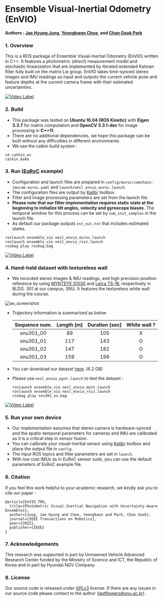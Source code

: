 # Ensemble Visual-Inertial Odometry (EnVIO)

**Authors : [Jae Hyung Jung](https://sites.google.com/view/lastflowers), [Yeongkwon Choe](https://scholar.google.com/citations?user=_3F7tWgAAAAJ&hl=en&oi=sra), and [Chan Gook Park](https://scholar.google.com/citations?user=9gwkQ7AAAAAJ&hl=en)**

### 1. Overview

This is a ROS package of Ensemble Visual-Inertial Odometry (EnVIO) written in C++. It features a photometric (*direct*) measurement model and stochastic linearization that are implemented by iterated extended Kalman filter fully built on the matrix Lie group. EnVIO takes time-synced stereo images and IMU readings as input and outputs the current vehicle pose and feature depths at the current camera frame with their estimated uncertainties.

[![Video Label](http://img.youtube.com/vi/dv1tnvR3kVs/0.jpg)](https://www.youtube.com/watch?v=dv1tnvR3kVs&t=0s)



### 2. Build

* This package was tested on **Ubuntu 16.04 (ROS Kinetic)** with **Eigen 3.3.7** for matrix computation and **OpenCV 3.3.1-dev** for image processing in **C++11**.
* There are no additional dependencies, we hope this package can be built without any difficulties in different environments.
* We use the catkin build system :

```
cd catkin_ws
catkin_make
```



### 3. Run ([EuRoC](https://projects.asl.ethz.ch/datasets/doku.php?id=kmavvisualinertialdatasets) example)

* Configuration and launch files are prepared in `config/euroc/camchain-imucam-euroc.yaml`  and `launch/nesl_envio_euroc.launch`.
* The configuration files are output by [Kalibr](https://github.com/ethz-asl/kalibr) toolbox.
* Filter and image processing parameters are set from the launch file.
* **Please note that our filter implementation requires static state at the beginning to initialize tilt angles, velocity and gyroscope biases.** The temporal window for this process can be set by `num_init_samples` in the launch file.
* As default our package outputs `est_out.txt` that includes estimated states.

```
roslaunch ensemble_vio nesl_envio_euroc.launch
roslaunch ensemble_vio nesl_envio_rviz.launch
rosbag play rosbag.bag
```

[![Video Label](http://img.youtube.com/vi/VLonFPfE7HI/0.jpg)](https://www.youtube.com/watch?v=VLonFPfE7HI&t=0s)



### 4. Hand-held dataset with textureless wall

* We recorded stereo images & IMU readings, and high precision position reference by using [MYNTEYE S1030](https://www.mynteye.com/products/mynt-eye-stereo-camera) and [Leica TS-16](https://leica-geosystems.com/products/total-stations/robotic-total-stations/leica-ts16), respectively in BLDG. 301 at our campus, SNU. It features the textureless white wall during the course.

![ex_screenshot](./pics/exp_setting.png)

* Trajectory information is summarized as below

  | Sequence num. | Length [m] | Duration [sec] | White wall ? |
  | :-----------: | :--------: | :------------: | :----------: |
  |   snu301_00   |     89     |      105       |      X       |
  |   snu301_01   |    117     |      143       |      O       |
  |   snu301_02   |    147     |      182       |      O       |
  |   snu301_03   |    159     |      199       |      O       |



* You can download our dataset [here](https://drive.google.com/file/d/11X1ETEZgj6vwW5flIsfm8rzRu4yatScf/view?usp=sharing). (6.2 GB)

* Please use `nesl_envio_mynt.launch` to test the dataset :

  ```
  roslaunch ensemble_vio nesl_envio_mynt.launch
  roslaunch ensemble_vio nesl_envio_rviz.launch
  rosbag play snu301_xx.bag
  ```

[![Video Label](http://img.youtube.com/vi/o3otmHp1Wis/0.jpg)](https://www.youtube.com/watch?v=o3otmHp1Wis&t=0s)



### 5. Run your own device

* Our implementation assumes that stereo camera is hardware-synced and the spatio-temporal parameters for cameras and IMU are calibrated as it is a critical step in sensor fusion.
* You can calibrate your visual-inertial sensor using [Kalibr](https://github.com/ethz-asl/kalibr) toolbox and place the output file in `config`.
* The input ROS topics and filter parameters are set in `launch`.
* With low cost IMUs as in EuRoC sensor suite, you can use the default parameters of EuRoC example file. 



### 6. Citation

If you feel this work helpful to your academic research, we kindly ask you to cite our paper :

```
@article{EnVIO_TRO,
  title={Photometric Visual-Inertial Navigation with Uncertainty-Aware Ensembles},
  author={Jung, Jae Hyung and Choe, Yeongkwon and Park, Chan Gook},
  journal={IEEE Transactions on Robotics},
  year={2022},
  publisher={IEEE}
}
```



### 7. Acknowledgements

This research was supported in part by Unmanned Vehicle Advanced Research Center funded by the Ministry of Science and ICT, the Republic of Korea and in part by Hyundai NGV Company.



### 8. License

Our source code is released under [GPLv3](https://www.gnu.org/licenses/gpl-3.0.en.html) license. If there are any issues in our source code please contact to the author (lastflowers@snu.ac.kr).



